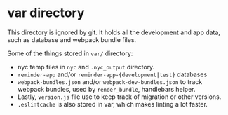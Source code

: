 # var directory

This directory is ignored by git. It holds all the development
and app data, such as database and webpack bundle files.

Some of the things stored in `var/` directory:
  - nyc temp files in `nyc` and `.nyc_output` directory.
  - `reminder-app` and/or `reminder-app-{development|test}` databases
  - `webpack-bundles.json` and/or `webpack-dev-bundles.json` to track
  webpack bundles, used by `render_bundle`, handlebars helper.
  - Lastly, `version.js` file use to keep track of migration or other versions.
  - `.eslintcache` is also stored in var, which makes linting a lot faster.
